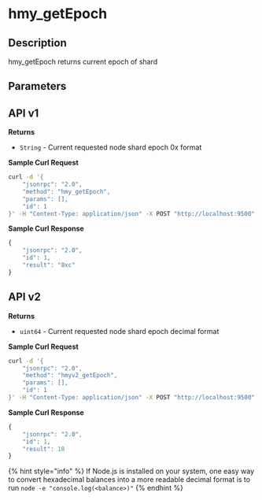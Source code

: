 # hmy\_getEpoch

## Description

hmy\_getEpoch returns current epoch of shard

## Parameters

## API v1

**Returns**

* `String` - Current requested node shard epoch 0x format

**Sample Curl Request**

```bash
curl -d '{
    "jsonrpc": "2.0",
    "method": "hmy_getEpoch",
    "params": [],
    "id": 1
}' -H "Content-Type: application/json" -X POST "http://localhost:9500"
```

**Sample Curl Response**

```javascript
{
    "jsonrpc": "2.0",
    "id": 1,
    "result": "0xc"
}
```

## API v2

**Returns**

* `uint64` - Current requested node shard epoch decimal format

**Sample Curl Request**

```bash
curl -d '{
    "jsonrpc": "2.0",
    "method": "hmyv2_getEpoch",
    "params": [],
    "id": 1
}' -H "Content-Type: application/json" -X POST "http://localhost:9500"
```

**Sample Curl Response**

```javascript
{
    "jsonrpc": "2.0",
    "id": 1,
    "result": 10
}
```

{% hint style="info" %}
If Node.js is installed on your system, one easy way to convert hexadecimal balances into a more readable decimal format is to run `node -e "console.log(<balance>)"`
{% endhint %}

